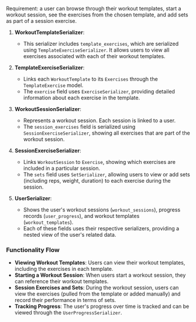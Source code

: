Requirement: a user can browse through their workout templates, start a workout session, see the exercises from the chosen template, and add sets as part of a session exercise. 

1. **WorkoutTemplateSerializer**:
   - This serializer includes `template_exercises`, which are serialized using `TemplateExerciseSerializer`. It allows users to view all exercises associated with each of their workout templates.

2. **TemplateExerciseSerializer**:
   - Links each `WorkoutTemplate` to its `Exercises` through the `TemplateExercise` model.
   - The `exercise` field uses `ExerciseSerializer`, providing detailed information about each exercise in the template.

3. **WorkoutSessionSerializer**:
   - Represents a workout session. Each session is linked to a user.
   - The `session_exercises` field is serialized using `SessionExerciseSerializer`, showing all exercises that are part of the workout session.

4. **SessionExerciseSerializer**:
   - Links `WorkoutSession` to `Exercise`, showing which exercises are included in a particular session.
   - The `sets` field uses `SetSerializer`, allowing users to view or add sets (including reps, weight, duration) to each exercise during the session.

5. **UserSerializer**:
   - Shows the user's workout sessions (`workout_sessions`), progress records (`user_progress`), and workout templates (`workout_templates`).
   - Each of these fields uses their respective serializers, providing a nested view of the user's related data.

### Functionality Flow

- **Viewing Workout Templates**: Users can view their workout templates, including the exercises in each template.
- **Starting a Workout Session**: When users start a workout session, they can reference their workout templates.
- **Session Exercises and Sets**: During the workout session, users can view the exercises (pulled from the template or added manually) and record their performance in terms of sets.
- **Tracking Progress**: The user's progress over time is tracked and can be viewed through the `UserProgressSerializer`.

